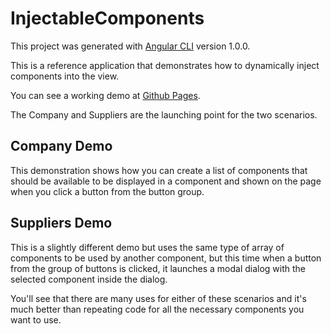 # InjectableComponents

This project was generated with [Angular CLI](https://github.com/angular/angular-cli) version 1.0.0.

This is a reference application that demonstrates how to dynamically inject components into the view.

You can see a working demo at [Github Pages](https://kahanu.github.io/injectablecomponents/).

The Company and Suppliers are the launching point for the two scenarios.

## Company Demo
This demonstration shows how you can create a list of components that should be available to be displayed in a component and shown on the page when you click a button from the button group.

## Suppliers Demo
This is a slightly different demo but uses the same type of array of components to be used by another component, but this time when a button from the group of buttons is clicked, it launches a modal dialog with the selected component inside the dialog.

You'll see that there are many uses for either of these scenarios and it's much better than repeating code for all the necessary components you want to use.



